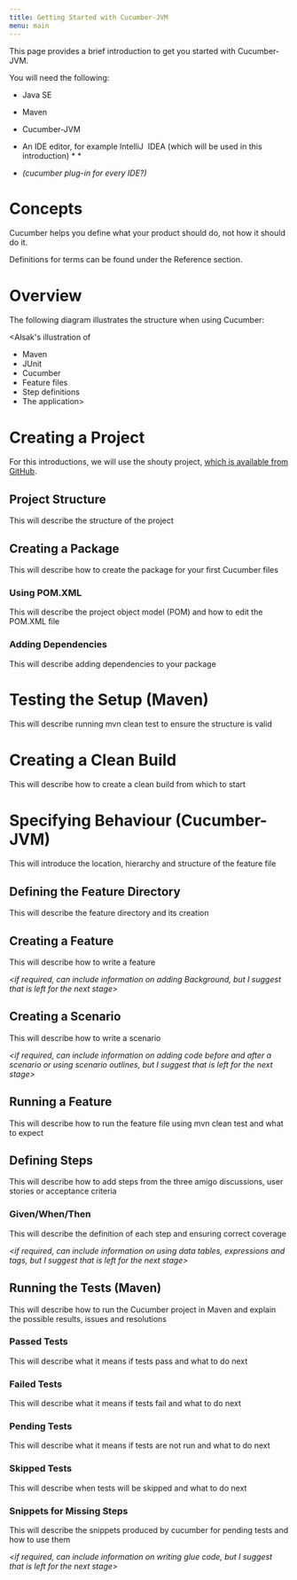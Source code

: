 ```yaml
---
title: Getting Started with Cucumber-JVM
menu: main
---
```

This page provides a brief introduction to get you started with Cucumber-JVM.

You will need the following:

* Java SE *<link
to download>*

* Maven *<link
to download>*

* Cucumber-JVM *<link
to download>*

* An IDE editor, for example IntelliJ  IDEA (which will be used in this
introduction) *<link to download> *

* *(cucumber
plug-in for every IDE?)*

# Concepts

Cucumber helps you define what your product should do, not how it should do it.

Definitions for terms can be found under the Reference section.

# Overview

The following diagram illustrates the structure when using Cucumber:

<Alsak's illustration of 
* Maven
* JUnit
* Cucumber
* Feature files
* Step definitions
* The application>


# Creating a Project

For this introductions, we will use the shouty project, [which is available from GitHub](https://slack-redir.net/link?url=http%3A%2F%2Fgithub.com%2Fcucumber-ltd%2Fshouty.java&v=3). 

## Project Structure

This will describe the structure of the project 

## Creating a Package

This will describe how to create the package for your first
Cucumber files

### Using POM.XML

This will describe the project object model (POM) and how to
edit the POM.XML file

### Adding Dependencies

This will describe adding dependencies to your package

# Testing the Setup (Maven)

This will describe running mvn clean test to ensure the structure
is valid 

# Creating a Clean Build

This will describe how to create a clean build from which to
start

# Specifying Behaviour (Cucumber-JVM)

This will introduce the location, hierarchy and structure of
the feature file

## Defining the Feature Directory

This will describe the feature directory and its creation

## Creating a Feature

This will describe how to write a feature 

*<if required, can
include information on adding Background, but I suggest that is left for the
next stage>*

## Creating a Scenario

This will describe how to write a scenario

*<if required, can
include information on adding code before and after a scenario or using
scenario outlines, but I suggest that is left for the next stage>*

## Running a Feature

This will describe how to run the feature file using mvn clean
test and what to expect

## Defining Steps

This will describe how to add steps from the three amigo discussions,
user stories or acceptance criteria

### Given/When/Then

This will describe the definition of each step and ensuring
correct coverage

*<if required, can
include information on using data tables, expressions and tags, but I suggest
that is left for the next stage>*

## Running the Tests (Maven)

This will describe how to run the Cucumber project in Maven
and explain the possible results, issues and resolutions

### Passed Tests

This will describe what it means if tests pass and what to
do next

### Failed Tests

This will describe what it means if tests fail and what to
do next

### Pending Tests

This will describe what it means if tests are not run and
what to do next

### Skipped Tests

This will describe when tests will be skipped and what to do
next

### Snippets for Missing Steps

This will describe the snippets produced by cucumber for
pending tests and how to use them

*<if required, can
include information on writing glue code, but I suggest that is left for the
next stage>*







